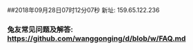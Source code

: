 ##2018年09月28日07时12分07秒 新址: 159.65.122.236
### 兔友常见问题及解答: https://github.com/wanggonging/d/blob/w/FAQ.md
